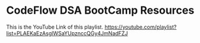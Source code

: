 # CodeFlow DSA BootCamp Resources

This is the YouTube Link of this playlist.
https://youtube.com/playlist?list=PLAEKaEzAsglWSaYUpznccQGy4JmNadFZJ
